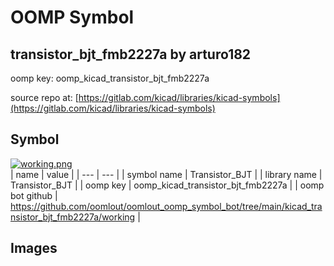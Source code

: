 # OOMP Symbol  
## transistor_bjt_fmb2227a  by arturo182  
  
oomp key: oomp_kicad_transistor_bjt_fmb2227a  
  
source repo at: [https://gitlab.com/kicad/libraries/kicad-symbols](https://gitlab.com/kicad/libraries/kicad-symbols)  
## Symbol  
  
[![working.png](working_600.png)](working.png)  
| name | value | 
| --- | --- | 
| symbol name | Transistor_BJT | 
| library name | Transistor_BJT | 
| oomp key | oomp_kicad_transistor_bjt_fmb2227a | 
| oomp bot github | https://github.com/oomlout/oomlout_oomp_symbol_bot/tree/main/kicad_transistor_bjt_fmb2227a/working | 
## Images  
